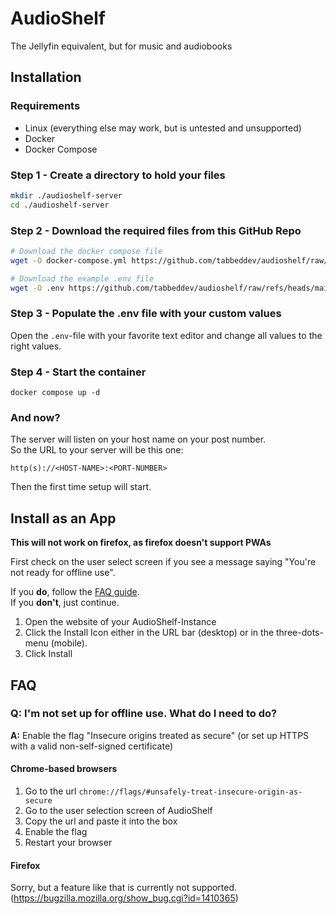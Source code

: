 # AudioShelf

The Jellyfin equivalent, but for music and audiobooks

## Installation

### Requirements

- Linux (everything else may work, but is untested and unsupported)
- Docker
- Docker Compose

### Step 1 - Create a directory to hold your files

```bash
mkdir ./audioshelf-server
cd ./audioshelf-server
```

### Step 2 - Download the required files from this GitHub Repo

```bash
# Download the docker compose file
wget -O docker-compose.yml https://github.com/tabbeddev/audioshelf/raw/refs/heads/main/prod.docker-compose.yml

# Download the example .env file
wget -O .env https://github.com/tabbeddev/audioshelf/raw/refs/heads/main/.env.example-prod
```

### Step 3 - Populate the .env file with your custom values

Open the `.env`-file with your favorite text editor and change all values to the right values.

### Step 4 - Start the container

```
docker compose up -d
```

### And now?

The server will listen on your host name on your post number.  
So the URL to your server will be this one:

`http(s)://<HOST-NAME>:<PORT-NUMBER>`

Then the first time setup will start.

## Install as an App

**This will not work on firefox, as firefox doesn't support PWAs**

First check on the user select screen if you see a message saying "You're not ready for offline use".

If you **do**, follow the [FAQ guide](#q-im-not-set-up-for-offline-use-what-do-i-need-to-do).  
If you **don't**, just continue.

1. Open the website of your AudioShelf-Instance
2. Click the Install Icon either in the URL bar (desktop) or in the three-dots-menu (mobile).
3. Click Install

## FAQ

### Q: I'm not set up for offline use. What do I need to do?

**A:** Enable the flag "Insecure origins treated as secure"
(or set up HTTPS with a valid non-self-signed certificate)

#### Chrome-based browsers

1. Go to the url `chrome://flags/#unsafely-treat-insecure-origin-as-secure`
2. Go to the user selection screen of AudioShelf
3. Copy the url and paste it into the box
4. Enable the flag
5. Restart your browser

#### Firefox

Sorry, but a feature like that is currently not supported. (https://bugzilla.mozilla.org/show_bug.cgi?id=1410365)
